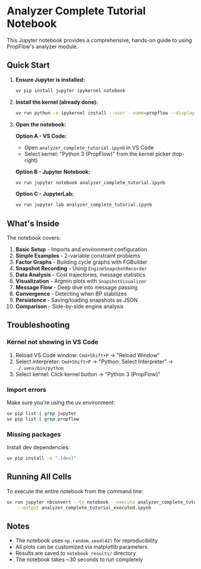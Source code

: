 # Analyzer Complete Tutorial Notebook

This Jupyter notebook provides a comprehensive, hands-on guide to using PropFlow's analyzer module.

## Quick Start

1. **Ensure Jupyter is installed:**
   ```bash
   uv pip install jupyter ipykernel notebook
   ```

2. **Install the kernel (already done):**
   ```bash
   uv run python -m ipykernel install --user --name=propflow --display-name="Python 3 (PropFlow)"
   ```

3. **Open the notebook:**
   
   **Option A - VS Code:**
   - Open `analyzer_complete_tutorial.ipynb` in VS Code
   - Select kernel: "Python 3 (PropFlow)" from the kernel picker (top-right)
   
   **Option B - Jupyter Notebook:**
   ```bash
   uv run jupyter notebook analyzer_complete_tutorial.ipynb
   ```
   
   **Option C - JupyterLab:**
   ```bash
   uv run jupyter lab analyzer_complete_tutorial.ipynb
   ```

## What's Inside

The notebook covers:

1. **Basic Setup** - Imports and environment configuration
2. **Simple Examples** - 2-variable constraint problems
3. **Factor Graphs** - Building cycle graphs with FGBuilder
4. **Snapshot Recording** - Using `EngineSnapshotRecorder`
5. **Data Analysis** - Cost trajectories, message statistics
6. **Visualization** - Argmin plots with `SnapshotVisualizer`
7. **Message Flow** - Deep dive into message passing
8. **Convergence** - Detecting when BP stabilizes
9. **Persistence** - Saving/loading snapshots as JSON
10. **Comparison** - Side-by-side engine analysis

## Troubleshooting

### Kernel not showing in VS Code

1. Reload VS Code window: `Cmd+Shift+P` → "Reload Window"
2. Select interpreter: `Cmd+Shift+P` → "Python: Select Interpreter" → `./.venv/bin/python`
3. Select kernel: Click kernel button → "Python 3 (PropFlow)"

### Import errors

Make sure you're using the uv environment:
```bash
uv pip list | grep jupyter
uv pip list | grep propflow
```

### Missing packages

Install dev dependencies:
```bash
uv pip install -e ".[dev]"
```

## Running All Cells

To execute the entire notebook from the command line:
```bash
uv run jupyter nbconvert --to notebook --execute analyzer_complete_tutorial.ipynb \
    --output analyzer_complete_tutorial_executed.ipynb
```

## Notes

- The notebook uses `np.random.seed(42)` for reproducibility
- All plots can be customized via matplotlib parameters
- Results are saved to `notebook_results/` directory
- The notebook takes ~30 seconds to run completely
